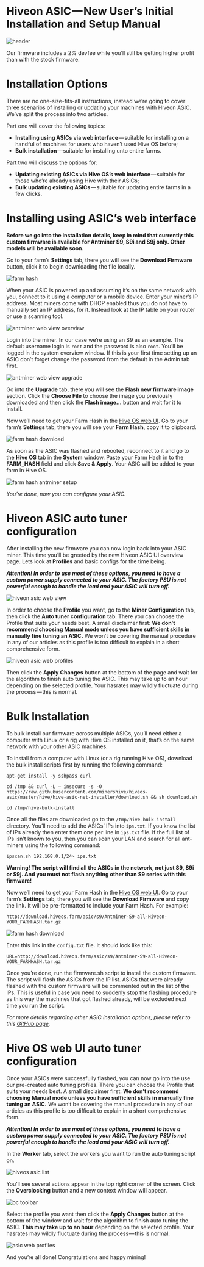 # Hiveon ASIC — New User’s Initial Installation and Setup Manual

![header](/images/hiveon_asic_new/header.jpeg)

Our firmware includes a 2% devfee while you’ll still be getting higher profit than with the stock firmware.

# Installation Options
There are no one-size-fits-all instructions, instead we’re going to cover three scenarios of installing or updating your machines with Hiveon ASIC. We’ve split the process into two articles.

Part one will cover the following topics:

* __Installing using ASICs via web interface__ — suitable for installing on a handful of machines for users who haven’t used Hive OS before;
* __Bulk installation__ — suitable for installing unto entire farms.

[Part two](hiveon_asic_old.md) will discuss the options for:

* __Updating existing ASICs via Hive OS’s web interface__ — suitable for those who’re already using Hive with their ASICs;
* __Bulk updating existing ASICs__ — suitable for updating entire farms in a few clicks.

# Installing using ASIC’s web interface

**Before we go into the installation details, keep in mind that currently this custom firmware is available for Antminer S9, S9i and S9j only. Other models will be available soon.**

Go to your farm’s **Settings** tab, there you will see the **Download Firmware** button, click it to begin downloading the file locally.

![farm hash](/images/hiveon_asic_new/fh.png)

When your ASIC is powered up and assuming it’s on the same network with you, connect to it using a computer or a mobile device. Enter your miner’s IP address. Most miners come with DHCP enabled thus you do not have to manually set an IP address, for it. Instead look at the IP table on your router or use a scanning tool.

![antminer web view overview](/images/hiveon_asic_new/antminer_overview.png)

Login into the miner. In our case we’re using an S9 as an example. The default username login is `root` and the password is also `root`. You’ll be logged in the system overview window. If this is your first time setting up an ASIC don’t forget change the password from the default in the Admin tab first.

![antminer web view upgrade](/images/hiveon_asic_new/antminer_upgrade.png)

Go into the **Upgrade** tab, there you will see the **Flash new firmware image** section. Click the **Choose File** to choose the image you previously downloaded and then click the **Flash image…** button and wait for it to install.

Now we’ll need to get your Farm Hash in the [Hive OS web UI](https://the.hiveos.farm/). Go to your farm’s **Settings** tab, there you will see your **Farm Hash**, copy it to clipboard.

![farm hash download](/images/hiveon_asic_new/fh_download.png)

As soon as the ASIC was flashed and rebooted, reconnect to it and go to the **Hive OS** tab in the **System** window. Paste your Farm Hash in to the **FARM_HASH** field and click **Save & Apply**. Your ASIC will be added to your farm in Hive OS.

![farm hash antminer setup](/images/hiveon_asic_new/fh_setup.png)

_You’re done, now you can configure your ASIC._

# Hiveon ASIC auto tuner configuration
After installing the new firmware you can now login back into your ASIC miner. This time you’ll be greeted by the new Hiveon ASIC UI overview page. Lets look at **Profiles** and basic configs for the time being.

_**Attention! In order to use most of these options, you need to have a custom power supply connected to your ASIC. The factory PSU is not powerful enough to handle the load and your ASIC will turn off.**_

![hiveon asic web view](/images/hiveon_asic_new/asic_overview.png)

In order to choose the **Profile** you want, go to the **Miner Configuration** tab, then click the **Auto tuner configuration** tab. There you can choose the Profile that suits your needs best. A small disclaimer first: **We don’t recommend choosing Manual mode unless you have sufficient skills in manually fine tuning an ASIC.** We won’t be covering the manual procedure in any of our articles as this profile is too difficult to explain in a short comprehensive form.

![hiveon asic web profiles](/images/hiveon_asic_new/asic_profiles.png)

Then click the **Apply Changes** button at the bottom of the page and wait for the algorithm to finish auto tuning the ASIC. This may take up to an hour depending on the selected profile. Your hasrates may wildly fluctuate during the process — this is normal.

# Bulk Installation
To bulk install our firmware across multiple ASICs, you’ll need either a computer with Linux or a rig with Hive OS installed on it, that’s on the same network with your other ASIC machines.

To install from a computer with Linux (or a rig running Hive OS), download the bulk install scripts first by running the following command:

`apt-get install -y sshpass curl`

`cd /tmp && curl -L — insecure -s -O https://raw.githubusercontent.com/minershive/hiveos-asic/master/hive/hive-asic-net-installer/download.sh && sh download.sh`

`cd /tmp/hive-bulk-install`

Once all the files are downloaded go to the `/tmp/hive-bulk-install` directory. You’ll need to add the ASICs’ IPs into `ips.txt`. If you know the list of IPs already then enter them one per line in `ips.txt` file. If the full list of IPs isn’t known to you, then you can scan your LAN and search for all ant-miners using the following command:

`ipscan.sh 192.168.0.1/24> ips.txt`

**Warning! The script will find all the ASICs in the network, not just S9, S9i or S9j. And you must not flash anything other than S9 series with this firmware!**

Now we’ll need to get your Farm Hash in the [Hive OS web UI](https://the.hiveos.farm/). Go to your farm’s **Settings** tab, there you will see the **Download Firmware** and copy the link. It will be pre-formatted to include your Farm Hash. For example:

`http://download.hiveos.farm/asic/s9/Antminer-S9-all-Hiveon-YOUR_FARMHASH.tar.gz`

![farm hash download](/images/hiveon_asic_new/fh_download.png)


Enter this link in the `config.txt` file. It should look like this:

`URL=http://download.hiveos.farm/asic/s9/Antminer-S9-all-Hiveon-YOUR_FARMHASH.tar.gz`

Once you’re done, run the firmware.sh script to install the custom firmware. The script will flash the ASICs from the IP list. ASICs that were already flashed with the custom firmware will be commented out in the list of the IPs. This is useful in case you need to suddenly stop the flashing procedure as this way the machines that got flashed already, will be excluded next time you run the script.

_For more details regarding other ASIC installation options, please refer to this [GitHub page](https://github.com/minershive/hiveos-asic)._

# Hive OS web UI auto tuner configuration
Once your ASICs were successfully flashed, you can now go into the use our pre-created auto tuning profiles. There you can choose the Profile that suits your needs best. A small disclaimer first: **We don’t recommend choosing Manual mode unless you have sufficient skills in manually fine tuning an ASIC.** We won’t be covering the manual procedure in any of our articles as this profile is too difficult to explain in a short comprehensive form.

_**Attention! In order to use most of these options, you need to have a custom power supply connected to your ASIC. The factory PSU is not powerful enough to handle the load and your ASIC will turn off.**_

In the **Worker** tab, select the workers you want to run the auto tuning script on.

![hiveos asic list](/images/hiveon_asic_new/asic_list.png)

You’ll see several actions appear in the top right corner of the screen. Click the **Overclocking** button and a new context window will appear.

![oc toolbar](/images/hiveon_asic_new/oc.png)

Select the profile you want then click the **Apply Changes** button at the bottom of the window and wait for the algorithm to finish auto tuning the ASIC. **This may take up to an hour** depending on the selected profile. Your hasrates may wildly fluctuate during the process — this is normal.

![asic web profiles](/images/hiveon_asic_new/power_profiles.png)

And you’re all done! Congratulations and happy mining!
